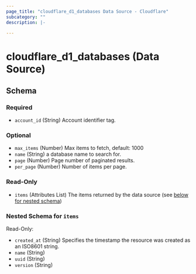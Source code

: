 ```yaml
---
page_title: "cloudflare_d1_databases Data Source - Cloudflare"
subcategory: ""
description: |-
  
---
```


# cloudflare_d1_databases (Data Source)




<!-- schema generated by tfplugindocs -->
## Schema

### Required

- `account_id` (String) Account identifier tag.

### Optional

- `max_items` (Number) Max items to fetch, default: 1000
- `name` (String) a database name to search for.
- `page` (Number) Page number of paginated results.
- `per_page` (Number) Number of items per page.

### Read-Only

- `items` (Attributes List) The items returned by the data source (see [below for nested schema](#nestedatt--items))

<a id="nestedatt--items"></a>
### Nested Schema for `items`

Read-Only:

- `created_at` (String) Specifies the timestamp the resource was created as an ISO8601 string.
- `name` (String)
- `uuid` (String)
- `version` (String)


